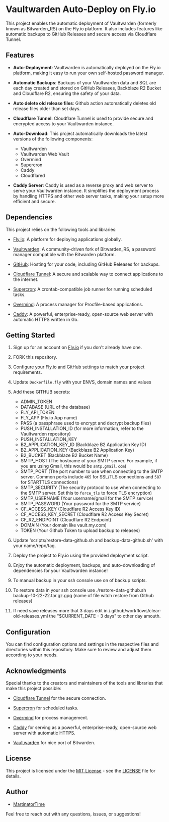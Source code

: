 # Vaultwarden Auto-Deploy on Fly.io

This project enables the automatic deployment of Vaultwarden (formerly known as Bitwarden_RS) on the Fly.io platform. It also includes features like automatic backups to GitHub Releases and secure access via Cloudflare Tunnel.


## Features

- **Auto-Deployment**: Vaultwarden is automatically deployed on the Fly.io platform, making it easy to run your own self-hosted password manager.

- **Automatic Backups**: Backups of your Vaultwarden data and SQL are each day created and stored on GitHub Releases, Backblaze R2 Bucket and Cloudflare R2, ensuring the safety of your data.

- **Auto delete old release files**: Github action automatically deletes old release files older than set days.

- **Cloudflare Tunnel**: Cloudflare Tunnel is used to provide secure and encrypted access to your Vaultwarden instance.

- **Auto-Download**: This project automatically downloads the latest versions of the following components:
  - Vaultwarden
  - Vaultwarden Web Vault
  - Overmind
  - Supercron
  - Caddy
  - Cloudflared

- **Caddy Server**: Caddy is used as a reverse proxy and web server to serve your Vaultwarden instance. It simplifies the deployment process by handling HTTPS and other web server tasks, making your setup more efficient and secure.

## Dependencies

This project relies on the following tools and libraries:

- [Fly.io](https://fly.io/): A platform for deploying applications globally.

- [Vaultwarden](https://github.com/dani-garcia/vaultwarden): A community-driven fork of Bitwarden_RS, a password manager compatible with the Bitwarden platform.

- [GitHub](https://github.com/): Hosting for your code, including GitHub Releases for backups.

- [Cloudflare Tunnel](https://developers.cloudflare.com/cloudflare-one/connections/connect-apps): A secure and scalable way to connect applications to the internet.

- [Supercron](https://github.com/aptible/supercronic): A crontab-compatible job runner for running scheduled tasks.

- [Overmind](https://github.com/DarthSim/overmind): A process manager for Procfile-based applications.

- [Caddy](https://caddyserver.com/): A powerful, enterprise-ready, open-source web server with automatic HTTPS written in Go.

## Getting Started

1. Sign up for an account on [Fly.io](https://fly.io/) if you don't already have one.

2. FORK this repository.

3. Configure your Fly.io and GitHub settings to match your project requirements.

4. Update `Dockerfile.fly` with your ENVS, domain names and values

5. Add these GITHUB secrets:
   - ADMIN_TOKEN
   - DATABASE (URL of the database)
   - FLY_API_TOKEN
   - FLY_APP (Fly.io App name)
   - PASS (a passphrase used to encrypt and decrypt backup files)
   - PUSH_INSTALLATION_ID (for more information, refer to the Vaultwarden repository)
   - PUSH_INSTALLATION_KEY
   - B2_APPLICATION_KEY_ID (Backblaze B2 Application Key ID)
   - B2_APPLICATION_KEY (Backblaze B2 Application Key)
   - B2_BUCKET (Backblaze B2 Bucket Name)
   - SMTP_HOST (The hostname of your SMTP server. For example, if you are using Gmail, this would be `smtp.gmail.com`)
   - SMTP_PORT (The port number to use when connecting to the SMTP server. Common ports include `465` for SSL/TLS connections and `587` for STARTTLS connections)
   - SMTP_SECURITY (The security protocol to use when connecting to the SMTP server. Set this to `force_tls` to force TLS encryption)
   - SMTP_USERNAME (Your username/gmail for the SMTP service)
   - SMTP_PASSWORD (Your password for the SMTP service)
   - CF_ACCESS_KEY (Cloudflare R2 Access Key ID)
   - CF_ACCESS_KEY_SECRET (Cloudflare R2 Access Key Secret)
   - CF_R2_ENDPOINT (Cloudflare R2 Endpoint)
   - DOMAIN (Your domain like vault.my.com)
   - TOKEN (Your Github Token to upload backup to releases)


6. Update 'scripts/restore-data-github.sh and backup-data-github.sh' with your name/repo/tag.

7. Deploy the project to Fly.io using the provided deployment script.

8. Enjoy the automatic deployment, backups, and auto-downloading of dependencies for your Vaultwarden instance!

9. To manual backup in your ssh console use on of backup scripts.

10. To restore data in your ssh console use ./restore-data-github.sh backup-10-22-22.tar.gz.gpg (name of file witch restore from Github releases)

11. If need save releases more that 3 days edit in /.github/workflows/clear-old-releases.yml the "$CURRENT_DATE - 3 days" to other day amouth.

## Configuration

You can find configuration options and settings in the respective files and directories within this repository. Make sure to review and adjust them according to your needs.

## Acknowledgments

Special thanks to the creators and maintainers of the tools and libraries that make this project possible:

- [Cloudflare Tunnel](https://developers.cloudflare.com/cloudflare-one/connections/connect-apps) for the secure connection.

- [Supercron](https://github.com/aptible/supercronic) for scheduled tasks.

- [Overmind](https://github.com/DarthSim/overmind) for process management.

- [Caddy](https://caddyserver.com/) for serving as a powerful, enterprise-ready, open-source web server with automatic HTTPS.

- [Vaultwarden](https://github.com/dani-garcia/vaultwarden) for nice port of Bitwarden.

## License

This project is licensed under the [MIT License](LICENSE) - see the [LICENSE](LICENSE) file for details.

## Author

- [MartinatorTime](https://github.com/MartinatorTime)

Feel free to reach out with any questions, issues, or suggestions!